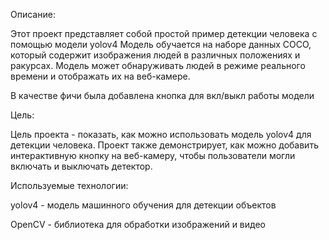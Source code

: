 Описание:

Этот проект представляет собой простой пример детекции человека с помощью модели yolov4 Модель обучается на наборе данных COCO, который содержит изображения людей в различных положениях и ракурсах. Модель может обнаруживать людей в режиме реального времени и отображать их на веб-камере.

В качестве фичи была добавлена кнопка для вкл/выкл работы модели

Цель:

Цель проекта - показать, как можно использовать модель yolov4 для детекции человека. Проект также демонстрирует, как можно добавить интерактивную кнопку на веб-камеру, чтобы пользователи могли включать и выключать детектор.

Используемые технологии:

yolov4 - модель машинного обучения для детекции объектов

OpenCV - библиотека для обработки изображений и видео
